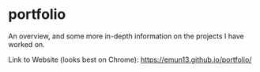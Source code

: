 # portfolio
An overview, and some more in-depth information on the projects I have worked on. 

Link to Website (looks best on Chrome): https://emun13.github.io/portfolio/ 
